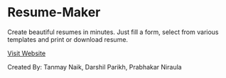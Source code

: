 # Resume-Maker
Create beautiful resumes in minutes. Just fill a form, select from various templates and print or download resume.

[Visit Website](http://resume-maker-php.appspot.com)

Created By: Tanmay Naik, Darshil Parikh, Prabhakar Niraula

